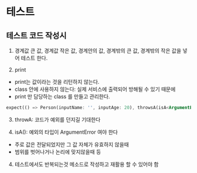 # 테스트

## 테스트 코드 작성시
1. 경계값 큰 값, 경계값 작은 값, 경계안의 값, 경계밖의 큰 값, 경계밖의 작은 값을 넣어 테스트 한다.

2. print
- print는 값이라는 것을 리턴하지 않는다.
- class 안에 사용하지 않는다: 실제 서비스에 출력되어 방해될 수 있기 때문에
- print 만 담당하는 class 를 만들고 관리한다.


```dart
expect(() => Person(inputName: '', inputAge: 20), throwsA(isA<ArgumentError>()));
```

3. throwA: 코드가 예외를 던지길 기대한다

4. isA<ArgumentError>(): 예외의 타입이 ArgumentError 여야 한다
- 주로 값은 전달되었지만 그 값 자체가 유효하지 않을때
- 범위를 벗어나거나 논리에 맞지않을때 등

4. 테스트에서도 반복되는것 메소드로 작성하고 재활용 할 수 있어야 함


